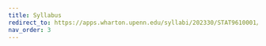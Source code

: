 ```yaml
---
title: Syllabus
redirect_to: https://apps.wharton.upenn.edu/syllabi/202330/STAT9610001/
nav_order: 3
---
```

